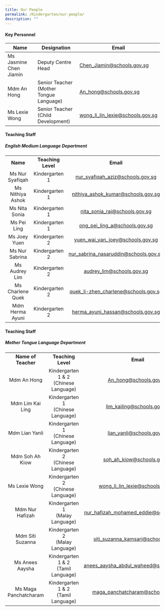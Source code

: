 ```yaml
---
title: Our People
permalink: /Kindergarten/our-people/
description: ""
---
```

#### Key Personnel


| **Name** | **Designation** | **Email** |
| -------- | -------- | -------- |
| Ms Jasmine Chen Jiamin      | Deputy Centre Head<br>    | [Chen_Jiamin@schools.gov.sg](mailto:Chen_Jiamin@schools.gov.sg)     |
| Mdm An Hong       | Senior Teacher <br> (Mother Tongue Language)    | [An_hong@schools.gov.sg  ](mailto:An_hong@schools.gov.sg)   |
| Ms Lexie Wong      |  Senior Teacher <br> (Child Development)    | [wong_li_lin_lexie@schools.gov.sg  ](mailto:wong_li_lin_lexie@schools.gov.sg)  |

#### Teaching Staff
##### English Medium Language Department 

|   |   |    |
|:---:|:---:|:---:|
| **Name** | **Teaching Level** | **Email** | 
|  Ms Nur Syafiqah | Kindergarten 1 <br> |[nur_syafiqah_aziz@schools.gov.sg  ](mailto:nur_syafiqah_aziz@schools.gov.sg)  |
|  Ms Nithiya Ashok |  Kindergarten 1<br> |[nithiya_ashok_kumar@schools.gov.sg ](mailto:nithiya_ashok_kumar@schools.gov.sg )
|  Ms Nita Sonia |  Kindergarten 1<br> |[nita_sonia_raj@schools.gov.sg  ](mailto:nita_sonia_raj@schools.gov.sg) |
|  Ms Pei Ling  |  Kindergarten 1<br> |[ong_pei_ling_a@schools.gov.sg  ](mailto:ong_pei_ling_a@schools.gov.sg) |
|  Ms Joey Yuen |  Kindergarten 2<br> |[yuen_wai_yan_joey@schools.gov.sg  ](mailto:yuen_wai_yan_joey@schools.gov.sg) |
|  Ms Nur Sabrina |  Kindergarten 2<br> |[nur_sabrina_nasaruddin@schools.gov.sg  ](mailto:nur_sabrina_nasaruddin@schools.gov.sg) |
|  Ms Audrey Lim |   Kindergarten 2<br> |[audrey_lim@schools.gov.sg  ](mailto:audrey_lim@schools.gov.sg)  |
|  Ms Charlene Quek |   Kindergarten 2<br> |[quek_li-zhen_charlene@schools.gov.sg   ](mailto:quek_li-zhen_charlene@schools.gov.sg ) |
|  Mdm Herma Ayuni |   Kindergarten 2<br> |[herma_ayuni_hassan@schools.gov.sg  ](mailto:herma_ayuni_hassan@schools.gov.sg ) |




#### Teaching Staff
##### Mother Tongue Language Department  

||| |
|:---:|:---:|:---:|
| **Name of Teacher** | **Teaching Level** |**Email** |
| Mdm An Hong | Kindergarten 1 &amp; 2 <br> (Chinese Language)<br> |[An_hong@schools.gov.sg ](mailto:An_hong@schools.gov.sg)  |
| Mdm Lim Kai Ling | Kindergarten 1 <br>(Chinese Language)<br> |[lim_kailing@schools.gov.sg](mailto:lim_kailing@schools.gov.sg) |
| Mdm Lian Yanli | Kindergarten 1 <br>(Chinese Language)<br> |[lian_yanli@schools.gov.sg](mailto:lian_yanli@schools.gov.sg)  |
| Mdm Soh Ah Kiow | Kindergarten 2 <br>(Chinese Language)<br> |[soh_ah_kiow@schools.gov.sg](mailto:soh_ah_kiow@schools.gov.sg) |
| Ms Lexie Wong  |  Kindergarten 2<br> (Chinese Language)<br> |[wong_li_lin_lexie@schools.gov.sg](mailto:wong_li_lin_lexie@schools.gov.sg) |
| Mdm Nur Hafizah | Kindergarten 1<br> (Malay Language)<br> |[nur_hafizah_mohamed_eddie@schools.gov.sg](mailto:nur_hafizah_mohamed_eddie@schools.gov.sg) |
| Mdm Siti Suzanna |  Kindergarten 2<br> (Malay Language)<br> |[siti_suzanna_kamsari@schools.gov.sg](mailto:siti_suzanna_kamsari@schools.gov.sg) |
|  Ms Anees Aaysha | Kindergarten 1 &amp; 2<br> (Tamil Language) |[anees_aaysha_abdul_waheed@schools.gov.sg](mailto:anees_aaysha_abdul_waheed@schools.gov.sg) |
| Ms Maga Panchatcharam | Kindergarten 1 &amp; 2<br> (Tamil Language) |[maga_panchatcharam@schools.gov.sg](mailto:maga_panchatcharam@schools.gov.sg) |